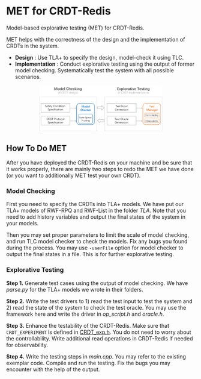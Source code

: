 # MET for CRDT-Redis

Model-based explorative testing (MET) for CRDT-Redis.

MET helps with the correctness of the design and the implementation of CRDTs in the system.

- **Design** : Use TLA+ to specify the design, model-check it using TLC.
- **Implementation** : Conduct explorative testing using the output of former model checking. Systematically test the system with all possible scenarios.

<div align=center><img src="met-framework.png" width="65%"></div>


## How To Do MET

After you have deployed the CRDT-Redis on your machine and be sure that it works properly, there are mainly two steps to redo the MET we have done (or you want to additionally MET test your own CRDT).

### Model Checking

First you need to specify the CRDTs into TLA+ models. We have put our TLA+ models of RWF-RPQ and RWF-List in the folder *TLA*. Note that you need to add history variables and output the final states of the system in your models.

Then you may set proper parameters to limit the scale of model checking, and run TLC model checker to check the models. Fix any bugs you found during the process. You may use `-userFile` option for model checker to output the final states in a file. This is for further explorative testing.

### Explorative Testing

**Step 1.** Generate test cases using the output of model checking. We have *parse.py* for the TLA+ models we wrote in their folders.

**Step 2.** Write the test drivers to 1) read the test input to test the system and 2) read the state of the system to check the test oracle. You may use the framework here and write the driver in *op_script.h* and *oracle.h*.

**Step 3.** Enhance the testability of the CRDT-Redis. Make sure that `CRDT_EXPERIMENT` is defined in [CRDT_exp.h](../redis-6.0.5/src/CRDT_exp.h). You do not need to worry about the controllability. Write additional read operations in CRDT-Redis if needed for observability.

**Step 4.** Write the testing steps in *main.cpp*. You may refer to the existing exemplar code. Compile and run the testing. Fix the bugs you may encounter with the help of the output.
